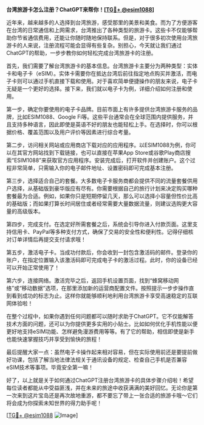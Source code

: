 **台湾旅游卡怎么注册？ChatGPT来帮你！[[TG💪+ @esim1088](https://t.me/s/esim1088)]**

近年来，越来越多的人选择到台湾旅游，感受那里的美景和美食。而为了方便游客在台湾的日常通信和上网需求，台湾推出了各种类型的旅游卡。这些卡不仅能够帮助你节省通信费用，还能让你随时随地保持联系。但是，对于很多初次使用台湾旅游卡的人来说，注册流程可能会显得有些复杂。别担心，今天就让我们通过ChatGPT的帮助，一步步教你如何轻松完成台湾旅游卡的注册。

首先，我们需要了解台湾旅游卡的基本信息。台湾旅游卡主要分为两种类型：实体卡和电子卡（eSIM）。实体卡需要你在抵达台湾后前往指定地点购买并激活，而电子卡则可以通过手机直接下载和使用。对于喜欢简单便捷操作的朋友来说，电子卡无疑是一个更好的选择。接下来，我们就以电子卡为例，详细介绍如何注册和使用。

第一步，确定你要使用的电子卡品牌。目前市面上有许多提供台湾旅游卡服务的品牌，比如ESIM1088、Google Fi等。这些平台通常会在全球范围内提供服务，并且支持多种语言，因此即使是英语不好的朋友也能轻松上手。在选择时，你可以根据价格、覆盖范围以及用户评价等因素进行综合考量。

第二步，访问相关网站或应用商店下载对应的应用程序。以ESIM1088为例，你可以在其官方网站找到下载链接，也可以直接在苹果App Store或谷歌Play商店搜索“ESIM1088”来获取官方应用程序。安装完成后，打开软件并创建账户。这个过程非常简单，只需输入你的电子邮件地址、设置密码即可完成基本注册。

第三步，选择适合自己的套餐。大多数电子卡服务商都会提供不同的流量套餐供用户选择，从基础版到豪华版应有尽有。你需要根据自己的旅行计划来决定购买哪种套餐最为合适。例如，如果你只是短期停留几天，那么可以选择小容量但性价比高的基础版；而如果打算长时间居住或者经常需要大量数据流量，则建议选购更大容量的高级版本。

第四步，完成支付。在选定好所需套餐之后，系统会引导你进入付款页面。这里支持信用卡、PayPal等多种支付方式，确保了交易的安全性和便利性。记得仔细核对订单详情后再提交支付请求哦！

第五步，激活电子卡。当成功付款后，你会收到一封包含激活码的邮件。登录你的账户，在指定位置输入该激活码即可完成电子卡的激活过程。此时，你的设备已经可以开始正常使用了！

第六步，连接网络。激活完毕之后，返回手机设置页面，找到“蜂窝移动网络”或“移动数据”选项，在那里添加新的运营商配置文件。按照提示一步步操作直到看到成功的标志为止。这样你就能够顺利地利用台湾旅游卡享受高速稳定的互联网体验啦！

在整个过程中，如果你遇到任何问题都可以随时求助于ChatGPT。它不仅能解答技术方面的问题，还可以为你提供更多实用的小贴士。比如如何优化手机性能以便更好地支持eSIM功能、怎样避免漫游费用等等。有了它的帮助，相信即使是新手也能快速掌握技巧并享受到愉快的旅程！

最后提醒大家一点：虽然电子卡操作起来相对容易，但在实际使用前还是要提前做好功课，包括了解当地法律法规关于通讯设备的规定、检查自己手机是否兼容eSIM技术等事项。毕竟安全第一嘛！

好了，以上就是关于如何通过ChatGPT注册台湾旅游卡的具体步骤介绍啦！希望每位读者都能从中受益匪浅，并在未来的旅途中收获满满的美好回忆。无论你是第一次来到这片宝岛还是再次故地重游，都不要忘了带上一张合适的旅游卡哦～它们将会成为你探索未知世界的得力助手呢！

[[TG💪+ @esim1088](https://t.me/s/esim1088) ![Image](https://i.postimg.cc/4NQfJmqS/Snipaste-2025-05-13-00-14-12.png)]